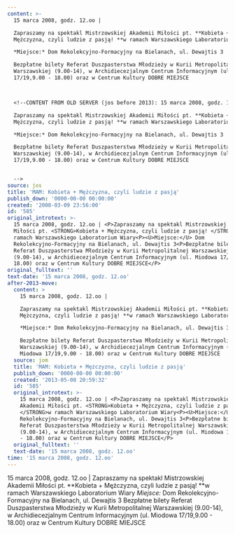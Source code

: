 ```yaml
---
content: >-
  15 marca 2008, godz. 12.oo | 

  Zapraszamy na spektakl Mistrzowskiej Akademii Miłości pt. **Kobieta +
  Mężczyzna, czyli ludzie z pasją! **w ramach Warszawskiego Laboratorium Wiary

  *Miejsce:* Dom Rekolekcyjno-Formacyjny na Bielanach, ul. Dewajtis 3

  Bezpłatne bilety Referat Duszpasterstwa Młodzieży w Kurii Metropolitalnej
  Warszawskiej (9.00-14), w Archidiecezjalnym Centrum Informacyjnym (ul. Miodowa
  17/19,9.00 - 18.00) oraz w Centrum Kultury DOBRE MIEJSCE



  <!--CONTENT FROM OLD SERVER (jos before 2013): 15 marca 2008, godz. 12.oo | 

  Zapraszamy na spektakl Mistrzowskiej Akademii Miłości pt. **Kobieta +
  Mężczyzna, czyli ludzie z pasją! **w ramach Warszawskiego Laboratorium Wiary

  *Miejsce:* Dom Rekolekcyjno-Formacyjny na Bielanach, ul. Dewajtis 3

  Bezpłatne bilety Referat Duszpasterstwa Młodzieży w Kurii Metropolitalnej
  Warszawskiej (9.00-14), w Archidiecezjalnym Centrum Informacyjnym (ul. Miodowa
  17/19,9.00 - 18.00) oraz w Centrum Kultury DOBRE MIEJSCE


  -->
source: jos
title: 'MAM: Kobieta + Mężczyzna, czyli ludzie z pasją'
publish_down: '0000-00-00 00:00:00'
created: '2008-03-09 23:56:00'
id: '585'
original_introtext: >-
  15 marca 2008, godz. 12.oo | <P>Zapraszamy na spektakl Mistrzowskiej Akademii
  Miłości pt. <STRONG>Kobieta + Mężczyzna, czyli ludzie z pasją! </STRONG>w
  ramach Warszawskiego Laboratorium Wiary<P><U>Miejsce:</U> Dom
  Rekolekcyjno-Formacyjny na Bielanach, ul. Dewajtis 3<P>Bezpłatne bilety
  Referat Duszpasterstwa Młodzieży w Kurii Metropolitalnej Warszawskiej
  (9.00-14), w Archidiecezjalnym Centrum Informacyjnym (ul. Miodowa 17/19,9.00 -
  18.00) oraz w Centrum Kultury DOBRE MIEJSCE</P>
original_fulltext: ''
text-date: '15 marca 2008, godz. 12.oo'
after-2013-move:
  content: >
    15 marca 2008, godz. 12.oo | 

    Zapraszamy na spektakl Mistrzowskiej Akademii Miłości pt. **Kobieta +
    Mężczyzna, czyli ludzie z pasją! **w ramach Warszawskiego Laboratorium Wiary

    *Miejsce:* Dom Rekolekcyjno-Formacyjny na Bielanach, ul. Dewajtis 3

    Bezpłatne bilety Referat Duszpasterstwa Młodzieży w Kurii Metropolitalnej
    Warszawskiej (9.00-14), w Archidiecezjalnym Centrum Informacyjnym (ul.
    Miodowa 17/19,9.00 - 18.00) oraz w Centrum Kultury DOBRE MIEJSCE
  source: jom
  title: 'MAM: Kobieta + Mężczyzna, czyli ludzie z pasją'
  publish_down: '0000-00-00 00:00:00'
  created: '2013-05-08 20:59:32'
  id: '585'
  original_introtext: >-
    15 marca 2008, godz. 12.oo | <P>Zapraszamy na spektakl Mistrzowskiej
    Akademii Miłości pt. <STRONG>Kobieta + Mężczyzna, czyli ludzie z pasją!
    </STRONG>w ramach Warszawskiego Laboratorium Wiary<P><U>Miejsce:</U> Dom
    Rekolekcyjno-Formacyjny na Bielanach, ul. Dewajtis 3<P>Bezpłatne bilety
    Referat Duszpasterstwa Młodzieży w Kurii Metropolitalnej Warszawskiej
    (9.00-14), w Archidiecezjalnym Centrum Informacyjnym (ul. Miodowa 17/19,9.00
    - 18.00) oraz w Centrum Kultury DOBRE MIEJSCE</P>
  original_fulltext: ''
  text-date: '15 marca 2008, godz. 12.oo'
time: '15 marca 2008, godz. 12.oo'
---
```

15 marca 2008, godz. 12.oo | 
Zapraszamy na spektakl Mistrzowskiej Akademii Miłości pt. **Kobieta + Mężczyzna, czyli ludzie z pasją! **w ramach Warszawskiego Laboratorium Wiary
*Miejsce:* Dom Rekolekcyjno-Formacyjny na Bielanach, ul. Dewajtis 3
Bezpłatne bilety Referat Duszpasterstwa Młodzieży w Kurii Metropolitalnej Warszawskiej (9.00-14), w Archidiecezjalnym Centrum Informacyjnym (ul. Miodowa 17/19,9.00 - 18.00) oraz w Centrum Kultury DOBRE MIEJSCE


<!--CONTENT FROM OLD SERVER (jos before 2013): 15 marca 2008, godz. 12.oo | 
Zapraszamy na spektakl Mistrzowskiej Akademii Miłości pt. **Kobieta + Mężczyzna, czyli ludzie z pasją! **w ramach Warszawskiego Laboratorium Wiary
*Miejsce:* Dom Rekolekcyjno-Formacyjny na Bielanach, ul. Dewajtis 3
Bezpłatne bilety Referat Duszpasterstwa Młodzieży w Kurii Metropolitalnej Warszawskiej (9.00-14), w Archidiecezjalnym Centrum Informacyjnym (ul. Miodowa 17/19,9.00 - 18.00) oraz w Centrum Kultury DOBRE MIEJSCE

-->

<!--{{json:{"created_date":"2008-03-09 23:56:00","publish_down":"0000-00-00 00:00:00","id":"585"}}}-->